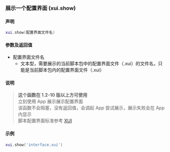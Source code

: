 ### 展示一个配置界面 (**xui\.show**)


#### 声明  
```lua
xui.show(配置界面文件名)
```


#### 参数及返回值  
- 配置界面文件名
    - 文本型，需要展示的当前脚本包中的配置界面文件（\.xui）的文件名，只能是当前脚本包内的配置界面文件（\.xui）  


#### 说明  
> **这个函数在 1\.2\-10 版以上方可使用**  
立刻使用 App 展示展示配置界面  
该函数不会阻塞，没有返回值，会调起 App 尝试展示，展示失败会在 App 内显示  
脚本配置界面标准参考 [XUI](/XUI/README.md)  


#### 示例  
```lua
xui.show('interface.xui')
```
